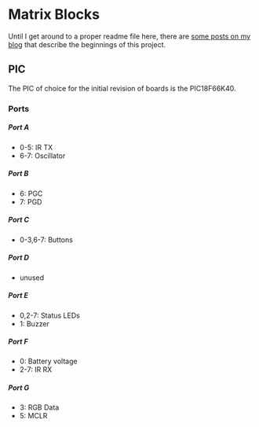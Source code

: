 # Matrix Blocks

Until I get around to a proper readme file here, there are [some posts on my blog](http://james.pawsforthorpe.co.uk/tags/pic.html) that describe the beginnings of this project.

## PIC
The PIC of choice for the initial revision of boards is the PIC18F66K40.

### Ports

##### Port A
 - 0-5: IR TX
 - 6-7: Oscillator

##### Port B
 - 6: PGC
 - 7: PGD

##### Port C
 - 0-3,6-7: Buttons

##### Port D
 - unused

##### Port E
 - 0,2-7: Status LEDs
 - 1: Buzzer

##### Port F
 - 0: Battery voltage
 - 2-7: IR RX

##### Port G
 - 3: RGB Data
 - 5: MCLR